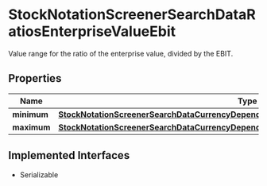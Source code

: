 

# StockNotationScreenerSearchDataRatiosEnterpriseValueEbit

Value range for the ratio of the enterprise value, divided by the EBIT.

## Properties

Name | Type | Description | Notes
------------ | ------------- | ------------- | -------------
**minimum** | [**StockNotationScreenerSearchDataCurrencyDependentKeyFiguresMarketCapitalizationMinimum**](StockNotationScreenerSearchDataCurrencyDependentKeyFiguresMarketCapitalizationMinimum.md) |  |  [optional]
**maximum** | [**StockNotationScreenerSearchDataCurrencyDependentKeyFiguresMarketCapitalizationMaximum**](StockNotationScreenerSearchDataCurrencyDependentKeyFiguresMarketCapitalizationMaximum.md) |  |  [optional]


## Implemented Interfaces

* Serializable


